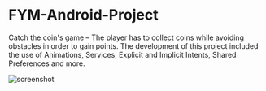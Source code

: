 # FYM-Android-Project

Catch the coin's game – The player has to collect coins while avoiding obstacles in order to gain points. The development of this project included the use of Animations, Services, Explicit and Implicit Intents, Shared Preferences and more.

![screenshot](https://user-images.githubusercontent.com/49638679/75152686-4cef4b00-5712-11ea-88c6-05b50541612f.png)
